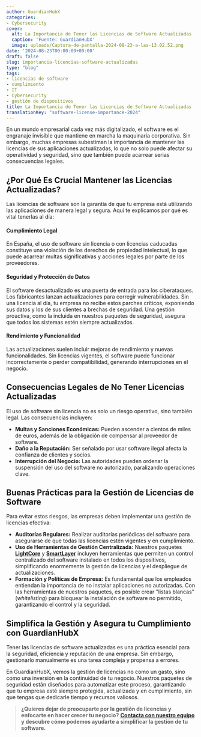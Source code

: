 ```yaml
---
author: GuardianHubX
categories:
- Cybersecurity
cover:
  alt: La Importancia de Tener las Licencias de Software Actualizadas
  caption: 'Fuente: GuardianHubX'
  image: uploads/Captura-de-pantalla-2024-08-23-a-las-13.02.52.png
date: '2024-08-23T00:00:00+00:00'
draft: false
slug: importancia-licencias-software-actualizadas
type: "blog"
tags:
- licencias de software
- cumplimiento
- IT
- Cybersecurity
- gestión de dispositivos
title: La Importancia de Tener las Licencias de Software Actualizadas
translationKey: "software-license-importance-2024"
---
```


En un mundo empresarial cada vez más digitalizado, el software es el engranaje invisible que mantiene en marcha la maquinaria corporativa. Sin embargo, muchas empresas subestiman la importancia de mantener las licencias de sus aplicaciones actualizadas, lo que no solo puede afectar su operatividad y seguridad, sino que también puede acarrear serias consecuencias legales.

## ¿Por Qué Es Crucial Mantener las Licencias Actualizadas?

Las licencias de software son la garantía de que tu empresa está utilizando las aplicaciones de manera legal y segura. Aquí te explicamos por qué es vital tenerlas al día:

#### Cumplimiento Legal

En España, el uso de software sin licencia o con licencias caducadas constituye una violación de los derechos de propiedad intelectual, lo que puede acarrear multas significativas y acciones legales por parte de los proveedores.

#### Seguridad y Protección de Datos

El software desactualizado es una puerta de entrada para los ciberataques. Los fabricantes lanzan actualizaciones para corregir vulnerabilidades. Sin una licencia al día, tu empresa no recibe estos parches críticos, exponiendo sus datos y los de sus clientes a brechas de seguridad. Una gestión proactiva, como la incluida en nuestros paquetes de seguridad, asegura que todos los sistemas estén siempre actualizados.

#### Rendimiento y Funcionalidad

Las actualizaciones suelen incluir mejoras de rendimiento y nuevas funcionalidades. Sin licencias vigentes, el software puede funcionar incorrectamente o perder compatibilidad, generando interrupciones en el negocio.

## Consecuencias Legales de No Tener Licencias Actualizadas

El uso de software sin licencia no es solo un riesgo operativo, sino también legal. Las consecuencias incluyen:

-   **Multas y Sanciones Económicas:** Pueden ascender a cientos de miles de euros, además de la obligación de compensar al proveedor de software.
-   **Daño a la Reputación:** Ser señalado por usar software ilegal afecta la confianza de clientes y socios.
-   **Interrupción del Negocio:** Las autoridades pueden ordenar la suspensión del uso del software no autorizado, paralizando operaciones clave.

## Buenas Prácticas para la Gestión de Licencias de Software

Para evitar estos riesgos, las empresas deben implementar una gestión de licencias efectiva:

-   **Auditorías Regulares:** Realizar auditorías periódicas del software para asegurarse de que todas las licencias estén vigentes y en cumplimiento.
-   **Uso de Herramientas de Gestión Centralizada:** Nuestros paquetes **[LightCore](https://guardianhubx.com/es/objetivos-ciberseguridad/)** y **[SmartLayer](https://guardianhubx.com/es/objetivos-ciberseguridad/)** incluyen herramientas que permiten un control centralizado del software instalado en todos los dispositivos, simplificando enormemente la gestión de licencias y el despliegue de actualizaciones.
-   **Formación y Políticas de Empresa:** Es fundamental que los empleados entiendan la importancia de no instalar aplicaciones no autorizadas. Con las herramientas de nuestros paquetes, es posible crear "listas blancas" (*whitelisting*) para bloquear la instalación de software no permitido, garantizando el control y la seguridad.

## Simplifica la Gestión y Asegura tu Cumplimiento con GuardianHubX

Tener las licencias de software actualizadas es una práctica esencial para la seguridad, eficiencia y reputación de una empresa. Sin embargo, gestionarlo manualmente es una tarea compleja y propensa a errores.

En GuardianHubX, vemos la gestión de licencias no como un gasto, sino como una inversión en la continuidad de tu negocio. Nuestros paquetes de seguridad están diseñados para automatizar este proceso, garantizando que tu empresa esté siempre protegida, actualizada y en cumplimiento, sin que tengas que dedicarle tiempo y recursos valiosos.

> **¿Quieres dejar de preocuparte por la gestión de licencias y enfocarte en hacer crecer tu negocio?**
> **[Contacta con nuestro equipo](https://guardianhubx.com/es/#contact) y descubre cómo podemos ayudarte a simplificar la gestión de tu software.**